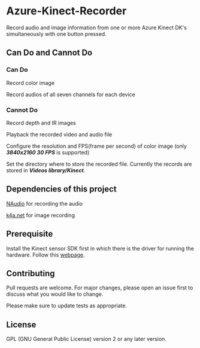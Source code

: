 # Azure-Kinect-Recorder
Record audio and image information from one or more Azure Kinect DK's simultaneously with one button pressed.

## Can Do and Cannot Do
### Can Do
Record color image

Record audios of all seven channels for each device
### Cannot Do
Record depth and IR images

Playback the recorded video and audio file

Configure the resolution and FPS(frame per second) of color image (only ___3840x2160 30 FPS___ is supported)

Set the directory where to store the recorded file. Currently the records are stored in ___Videos library/Kinect___.

## Dependencies of this project
[NAudio](https://github.com/naudio/NAudio) for recording the audio

[k4a.net](https://github.com/bibigone/k4a.net) for image recording

## Prerequisite
Install the Kinect sensor SDK first in which there is the driver for running the hardware. Follow this [webpage](https://docs.microsoft.com/en-us/azure/kinect-dk/set-up-azure-kinect-dk).

## Contributing
Pull requests are welcome. For major changes, please open an issue first to discuss what you would like to change.

Please make sure to update tests as appropriate.

## License
GPL (GNU General Public License) version 2 or any later version.
